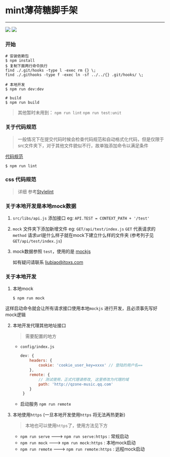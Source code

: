 # mint薄荷糖脚手架

------

![](https://img.shields.io/badge/vue-2.6.10-green.svg) ![](https://img.shields.io/badge/iview-4.2.0-green.svg) 

### 开始

```shell
# 安装依赖包
$ npm install
$ 复制下面两行命令执行
find ./.git/hooks -type l -exec rm {} \;
find ./.githooks -type f -exec ln -sf ../../{} .git/hooks/ \;
```

```shell
# 本地开发
$ npm run dev:dev
```

```shell
# build
$ npm run build
```

> 其他暂时未用到： `npm run lint` `npm run test:unit`

### 关于代码规范

> 一般情况下在提交代码时候会检查代码规范和自动格式化代码，但是仅限于src文件夹下，对于其他文件貌似不行，故单独添加命令以满足条件

[代码规范](https://github.com/huarxia/standard)

```shell
$ npm run lint

```
### css 代码规范

> 详细 参考[Stylelint](http://stylelint.cn/user-guide/rules/)

### 关于本地开发是本地mock数据

1. `src/libs/api.js` 添加接口 eg: `API.TEST = CONTEXT_PATH + '/test'`

2. `mock` 文件夹下添加新增文件 eg: `GET/api/test/index.js`  `GET` 代表请求的`method` 请求url是什么样子就在mock下建立什么样的文件夹 (参考列子见`GET/api/test/index.js`)

3. mock数据参照 `test`，使用的是 [mockjs](http://mockjs.com/)

   如有疑问请联系 liubiao@itoxs.com

### 关于本地开发

1. 本地mock

   ```shell
   $ npm run mock
   ```

这样启动命令就会让所有请求接口使用本地`mockjs` 进行开发，且必须事先写好mock逻辑

2. 本地开发代理其他地址接口

   > 需要配置的地方

   - `config/index.js` 

     ```js
     dev: {
         headers: {
             cookie: 'cookie_user_key=xxxx' // 登陆的用户名==
         },
         remote: {
             // 测试使用，正式代理请修改, 这里修改为代理的域
             path: 'http://qzone-music.qq.com'
         }
      }
     ```


   - 启动服务 `npm run remote`

3. 本地使用`https` (一旦本地开发使用`https` 将无法再热更新)

   > 本地也可以使用`https`了，使用方法见下方

   - `npm run serve`  ---> `npm run serve:https` : 常规启动
   - `npm run mock`  --->  `npm run mock:https` : 本地mock启动
   - `npm run remote`  ---> `npm run remote:https` : 远程mock启动
